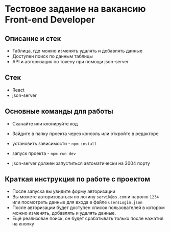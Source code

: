 # Тестовое задание на вакансию Front-end Developer

## Описание и стек

- Таблица, где можно изменять удалять и добавлять данные
- Доступен поиск по данным таблицы
- API и авторизация по токену при помощи json-server

## Стек 
- React
- json-server

## Основные команды для работы

- Скачайте или клонируйте код
- Зайдите в папку проекта через консоль или откройте в редакторе

- установить зависимости - `npm install`
- запуск проекта - `npm run dev`
- json-server должен запуститься автоматически на 3004 порту

## Краткая инструкция по работе с проектом

- После запуска вы увидите форму авторизации
- Вы можете авторизоваться по логину `servik@ss.com` и паролю `1234` или посмотреть данные для входа в файле `usersLogin.json`
- После авторизации будет доступен список пользователей в котором можно изменять, добавлять и удалять данные.
- Ещё реализован поиск, он будет срабатывать только после нажатия на кнопку
